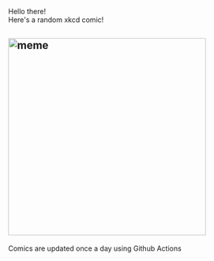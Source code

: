 Hello there! <br>Here's a random xkcd comic!<br>
## <img src="https://imgs.xkcd.com/comics/angular_momentum.jpg" alt="meme" width="400"/><br>
Comics are updated once a day using Github Actions